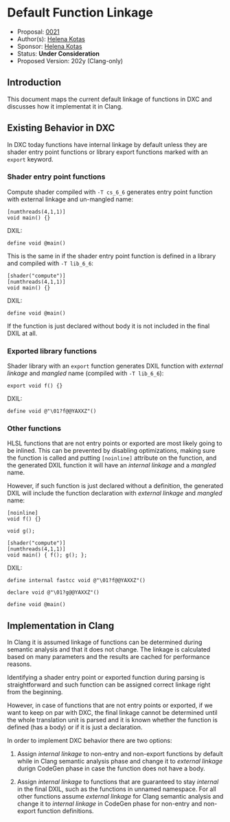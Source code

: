 # Default Function Linkage

* Proposal: [0021](0021-function-linkage.md)
* Author(s): [Helena Kotas](https://github.com/hekota)
* Sponsor: [Helena Kotas](https://github.com/hekota)
* Status: **Under Consideration**
* Proposed Version: 202y (Clang-only)

## Introduction

This document maps the current default linkage of functions in DXC and discusses how it implementat it in Clang. 

## Existing Behavior in DXC

In DXC today functions have internal linkage by default unless they are shader entry point functions or library export functions marked with an `export` keyword.

### Shader entry point functions

Compute shader compiled with `-T cs_6_6` generates entry point function with external linkage and un-mangled name:

```
[numthreads(4,1,1)]
void main() {}
```
DXIL:
```
define void @main()
```

This is the same in if the shader entry point function is defined in a library and compiled with `-T lib_6_6`:

```
[shader("compute")]
[numthreads(4,1,1)]
void main() {}
```
DXIL:
```
define void @main()
```

If the function is just declared without body it is not included in the final DXIL at all.

### Exported library functions

Shader library with an `export` function  generates DXIL function with _external linkage_ and _mangled_ name (compiled with `-T lib_6_6`):

```
export void f() {}
```

DXIL:

```
define void @"\01?f@@YAXXZ"()
```

### Other functions

HLSL functions that are not entry points or exported are most likely going to be inlined. This can be prevented by disabling optimizations, making sure the function is called and putting `[noinline]` attribute on the function, and the generated DXIL function it will have an _internal linkage_ and a _mangled_ name.

However, if such function is just declared without a definition, the generated DXIL will include the function declaration with _external linkage_ and _mangled_ name:


```
[noinline]
void f() {}

void g();

[shader("compute")]
[numthreads(4,1,1)]
void main() { f(); g(); };
```

DXIL:

```
define internal fastcc void @"\01?f@@YAXXZ"()

declare void @"\01?g@@YAXXZ"()

define void @main()
```

## Implementation in Clang

In Clang it is assumed linkage of functions can be determined during semantic analysis and that it does not change. The linkage is calculated based on many parameters and the results are cached for performance reasons. 

Identifying a shader entry point or exported function during parsing is straightforward and such function can be assigned correct linkage right from the beginning.

However, in case of functions that are not entry points or exported, if we want to keep on par with DXC, the final linkage cannot be determined until the whole translation unit is parsed and it is known whether the function is defined (has a body) or if it is just a declaration.

In order to implement DXC behavior there are two options:
1. Assign _internal linkage_ to non-entry and non-export functions by default while in Clang semantic analysis phase and change it to _external linkage_ durign CodeGen phase in case the function does not have a body.

2. Assign _internal linkage_ to functions that are guaranteed to stay _internal_ in the final DXIL, such as the functions in unnamed namespace. For all other functions assume _external linkage_ for Clang semantic analysis and change it to _internal linkage_ in CodeGen phase for non-entry and non-export function definitions.

